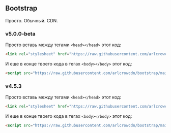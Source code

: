 ## Bootstrap

Просто. Обычный. CDN. 

### v5.0.0-beta

Просто вставь между тегами ```<head></head>``` этот код:
```html
<link rel="stylesheet" href="https://raw.githubusercontent.com/arlcrowcdn/bootstrap/main/v5.0.0-beta1/css/bootstrap.min.css">
```
И еще в конце твоего кода в тегах ```<body></body>``` этот код:
```html
<script src="https://raw.githubusercontent.com/arlcrowcdn/bootstrap/main/v5.0.0-beta1/js/bootstrap.bundle.min.js"></script>
```

### v4.5.3

Просто вставь между тегами ```<head></head>``` этот код:
```html
<link rel="stylesheet" href="https://raw.githubusercontent.com/arlcrowcdn/bootstrap/main/v4.5.3/css/bootstrap.min.css">
```
И еще в конце твоего кода в тегах ```<body></body>``` этот код:
```html
<script src="https://raw.githubusercontent.com/arlcrowcdn/bootstrap/main/v4.5.3/js/bootstrap.bundle.min.js"></script>
```

